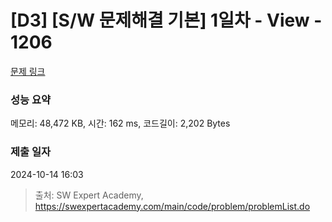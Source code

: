 # [D3] [S/W 문제해결 기본] 1일차 - View - 1206 

[문제 링크](https://swexpertacademy.com/main/code/problem/problemDetail.do?contestProbId=AV134DPqAA8CFAYh) 

### 성능 요약

메모리: 48,472 KB, 시간: 162 ms, 코드길이: 2,202 Bytes

### 제출 일자

2024-10-14 16:03



> 출처: SW Expert Academy, https://swexpertacademy.com/main/code/problem/problemList.do